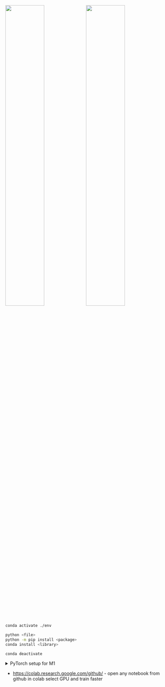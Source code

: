 <p float="left">
  <img src="https://user-images.githubusercontent.com/33498670/229221502-d72c1ead-d4f1-43c9-b1df-24b8b2077b3d.jpeg" width="49%" /> 
  <img src="https://user-images.githubusercontent.com/33498670/229221488-e26f0ba6-9c90-4aeb-9b8e-afad4c41be6a.jpg" width="49%" />
</p>

```bash
conda activate ./env

python <file>
python -m pip install <package>
conda install <library>

conda deactivate
```

<details>
  <summary>PyTorch setup for M1</summary>
  <br>

  1. [Download Miniforge3](https://github.com/conda-forge/miniforge/releases/latest/download/Miniforge3-MacOSX-arm64.sh) (Conda installer) for macOS arm64 chips (M1, M1 Pro, M1 Max).
  2. Install Miniforge3 into home directory.
  ```bash
  chmod +x ~/Downloads/Miniforge3-MacOSX-arm64.sh
  sh ~/Downloads/Miniforge3-MacOSX-arm64.sh
  source ~/miniforge3/bin/activate
  ```
  3. Restart terminal.
  4. Make and activate Conda environment. **Note:** Python 3.8 is the most stable for using the following setup.
  ```bash
  conda create --prefix ./env python=3.8
  conda activate ./env
  ```
  5. Install PyTorch.
  ```bash
  pip3 install torch torchvision torchaudio
  ```
  6. Install common data science packages.
  ```bash
  conda install pandas numpy matplotlib scikit-learn pydot pydotplus tqdm
  ```
</details>

- https://colab.research.google.com/github/ - open any notebook from github in colab select GPU and train faster
